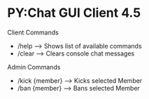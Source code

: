 # PY:Chat GUI Client 4.5
Client Commands
- /help --> Shows list of available commands
- /clear --> Clears console chat messages

Admin Commands
- /kick {member} --> Kicks selected Member
- /ban {member} --> Bans selected Member